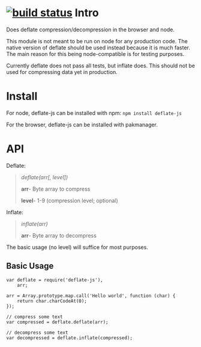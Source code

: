 [![build status](https://secure.travis-ci.org/beatgammit/deflate-js.png)](http://travis-ci.org/beatgammit/deflate-js)
Intro
=====

Does deflate compression/decompression in the browser and node.

This module is not meant to be run on node for any production code. The native version of deflate should be used instead because it is much faster.  The main reason for this being node-compatible is for testing purposes.

Currently deflate does not pass all tests, but inflate does. This should not be used for compressing data yet in production.

Install
=======

For node, deflate-js can be installed with npm: `npm install deflate-js`

For the browser, deflate-js can be installed with pakmanager.

API
===

Deflate:

> *deflate(arr[, level])*
> 
> **arr**- Byte array to compress
> 
> **level**- 1-9 (compression level; optional)

Inflate:

> *inflate(arr)*
> 
> 
> **arr**- Byte array to decompress

The basic usage (no level) will suffice for most purposes.

Basic Usage
-----------

    var deflate = require('deflate-js'),
		arr;

	arr = Array.prototype.map.call('Hello world', function (char) {
		return char.charCodeAt(0);
	});

	// compress some text
	var compressed = deflate.deflate(arr);

	// decompress some text
	var decompressed = deflate.inflate(compressed);
